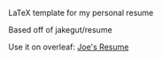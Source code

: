 LaTeX template for my personal resume

Based off of jakegut/resume

Use it on overleaf: [Joe's Resume](https://www.overleaf.com/read/fyszbzjdjygw#c76ef7)
